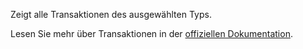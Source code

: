 Zeigt alle Transaktionen des ausgewählten Typs.

Lesen Sie mehr über Transaktionen in der [offiziellen Dokumentation](https://docs.firefly-iii.org/concepts/transactions).